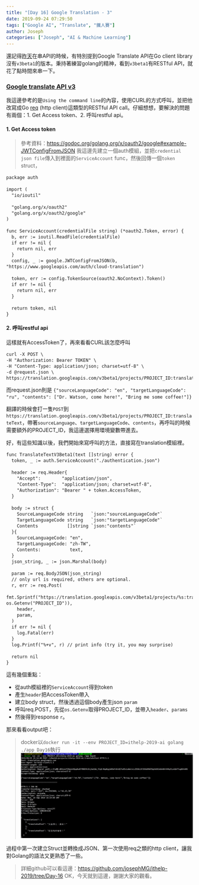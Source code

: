 ```yaml
---
title: "[Day 16] Google Translation - 3"
date: 2019-09-24 07:29:50
tags: ["Google AI", "Translate", "鐵人賽"]
author: Joseph
categories: ["Joseph", "AI & Machine Learning"]
---
```

還記得[昨天](https://ithelp.ithome.com.tw/articles/10219304)在串API的時候，有特別提到Google Translate API在Go client library沒有`v3beta1`的版本。秉持著練習golang的精神，看到`v3beta1`有RESTful API，就花了點時間來串一下。

### [Google translate API v3](https://cloud.google.com/translate/docs/translating-text-v3)
我這邊參考的是`Using the command line`的內容，使用CURL的方式呼叫，並把他改寫成Go [req](https://github.com/imroc/req) (http client)這類型的RESTful API call。仔細想想，要解決的問題有兩個：1. Get Access token、2. 呼叫restful api。
<!-- more -->

#### 1. Get Access token
> 參考資料：https://godoc.org/golang.org/x/oauth2/google#example-JWTConfigFromJSON
我這邊先建立一個auth模組，並把`credential json file`傳入到裡面的`ServiceAccount` func，然後回傳一個`token` struct，
```golang
package auth

import (
  "io/ioutil"

  "golang.org/x/oauth2"
  "golang.org/x/oauth2/google"
)

func ServiceAccount(credentialFile string) (*oauth2.Token, error) {
  b, err := ioutil.ReadFile(credentialFile)
  if err != nil {
    return nil, err
  }
  config, _ := google.JWTConfigFromJSON(b, "https://www.googleapis.com/auth/cloud-translation")

  token, err := config.TokenSource(oauth2.NoContext).Token()
  if err != nil {
    return nil, err
  }

  return token, nil
}
```

#### 2. 呼叫restful api
這樣就有AccessToken了，再來看看CURL該怎麼呼叫
```shell
curl -X POST \
-H "Authorization: Bearer TOKEN" \
-H "Content-Type: application/json; charset=utf-8" \
-d @request.json \
https://translation.googleapis.com/v3beta1/projects/PROJECT_ID:translateText
```

而request.json則是 `{"sourceLanguageCode": "en", "targetLanguageCode": "ru", "contents": ["Dr. Watson, come here!", "Bring me some coffee!"]}`

翻譯的時候會打一隻`POST`到 `https://translation.googleapis.com/v3beta1/projects/PROJECT_ID:translateText`，帶著`sourceLanguage`、`targetLanguageCode`、`contents`，再呼叫的時候需要額外的PROJECT_ID，我這邊選擇用環境變數帶進去。

好，有這些知識以後，我們開始來寫呼叫的方法，直接寫在translation模組裡。

```golang
func TranslateTextV3Beta1(text []string) error {
  token, _ := auth.ServiceAccount("./authentication.json")

  header := req.Header{
    "Accept":        "application/json",
    "Content-Type":  "application/json; charset=utf-8",
    "Authorization": "Bearer " + token.AccessToken,
  }

  body := struct {
    SourceLanguageCode string   `json:"sourceLanguageCode"`
    TargetLanguageCode string   `json:"targetLanguageCode"`
    Contents           []string `json:"contents"`
  }{
    SourceLanguageCode: "en",
    TargetLanguageCode: "zh-TW",
    Contents:           text,
  }
  json_string, _ := json.Marshal(body)

  param := req.BodyJSON(json_string)
  // only url is required, others are optional.
  r, err := req.Post(
    fmt.Sprintf("https://translation.googleapis.com/v3beta1/projects/%s:translateText", os.Getenv("PROJECT_ID")),
    header,
    param,
  )
  if err != nil {
    log.Fatal(err)
  }
  log.Printf("%+v", r) // print info (try it, you may surprise)

  return nil
}
```

這有幾個重點：
- 從auth模組裡的`ServiceAccount`得到token
- 產生`header`把AccessToken帶入
- 建立body struct，然後透過這個body產生json `param`
- 呼叫req.POST，先從`os.Getenv`取得PROJECT_ID，並帶入`header`、`params`
- 然後得到response `r`。

那來看看output吧：
> docker以`docker run -it --env PROJECT_ID=ithelp-2019-ai golang ./app Day16`執行
![output](output.jpg)

過程中第一次建立Struct並轉換成JSON、第一次使用req之類的http client，讓我對Golang的語法又更熟悉了一些。
> 詳細github可以看這邊：https://github.com/josephMG/ithelp-2019/tree/Day-16
OK，今天就到這邊，謝謝大家的觀看。
